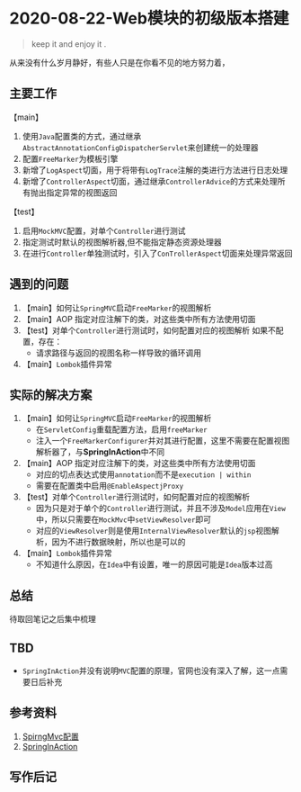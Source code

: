# 2020-08-22-Web模块的初级版本搭建
> keep it and enjoy it . 

从来没有什么岁月静好，有些人只是在你看不见的地方努力着，
## 主要工作
【main】
1. 使用`Java`配置类的方式，通过继承`AbstractAnnotationConfigDispatcherServlet`来创建统一的处理器
2. 配置`FreeMarker`为模板引擎
3. 新增了`LogAspect`切面，用于将带有`LogTrace`注解的类进行方法进行日志处理 
4. 新增了`ControllerAspect`切面，通过继承`ControllerAdvice`的方式来处理所有抛出指定异常的视图返回  

【test】
1. 启用`MockMVC`配置，对单个`Controller`进行测试
2. 指定测试时默认的视图解析器,但不能指定静态资源处理器
3. 在进行`Controller`单独测试时，引入了`ConTrollerAspect`切面来处理异常返回
## 遇到的问题
1. 【main】如何让`SpringMVC`启动`FreeMarker`的视图解析
2. 【main】AOP 指定对应注解下的类，对这些类中所有方法使用切面
3. 【test】对单个`Controller`进行测试时，如何配置对应的视图解析
如果不配置，存在：
    - 请求路径与返回的视图名称一样导致的循环调用
4. 【main】`Lombok`插件异常
## 实际的解决方案
1. 【main】如何让`SpringMVC`启动`FreeMarker`的视图解析
    - 在`ServletConfig`重载配置方法，启用`freeMarker`
    - 注入一个`FreeMarkerConfigurer`并对其进行配置，这里不需要在配置视图解析器了，与**SpringInAction**中不同
2. 【main】AOP 指定对应注解下的类，对这些类中所有方法使用切面
    - 对应的切点表达式使用`annotation`而不是`execution | within`
    - 需要在配置类中启用`@EnableAspectjProxy`
3. 【test】对单个`Controller`进行测试时，如何配置对应的视图解析
    - 因为只是对于单个的`Controller`进行测试，并且不涉及`Model`应用在`View`中，所以只需要在`MockMvc`中`setViewResolver`即可
    - 对应的`ViewResolver`则是使用`InternalViewResolver`默认的`jsp`视图解析，因为不进行数据映射，所以也是可以的
4. 【main】`Lombok`插件异常
    -  不知道什么原因，在`Idea`中有设置，唯一的原因可能是`Idea`版本过高 
## 总结
待取回笔记之后集中梳理

## TBD
- `SpringInAction`并没有说明`MVC`配置的原理，官网也没有深入了解，这一点需要日后补充
## 参考资料
1. [SpirngMvc配置](https://docs.spring.io/spring/docs/current/spring-framework-reference/web.html#mvc-config-customize)
2. [SpringInAction](https://www.manning.com/books/spring-in-action-fourth-edition)
## 写作后记

